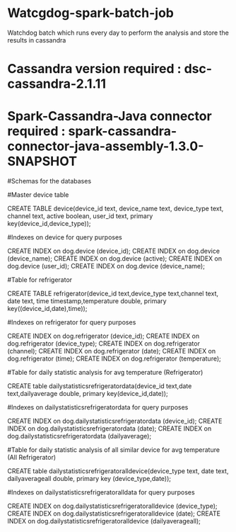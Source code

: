 # Watcgdog-spark-batch-job
Watchdog batch which runs every day to perform the analysis and store the results in cassandra
# Cassandra version required : dsc-cassandra-2.1.11
# Spark-Cassandra-Java connector required : spark-cassandra-connector-java-assembly-1.3.0-SNAPSHOT

#Schemas for the databases

#Master device table 


CREATE TABLE device(device_id text, device_name text, device_type text, channel text, active boolean, user_id text, primary key(device_id,device_type));

#Indexes on device for query purposes


CREATE INDEX on dog.device (device_id);
CREATE INDEX on dog.device (device_name);
CREATE INDEX on dog.device (active);
CREATE INDEX on dog.device (user_id);
CREATE INDEX on dog.device (device_name);

#Table for refrigerator


CREATE TABLE refrigerator(device_id text,device_type text,channel text, date text, time timestamp,temperature double, primary key((device_id,date),time));

#Indexes on refrigerator for query purposes


CREATE INDEX on dog.refrigerator (device_id);
CREATE INDEX on dog.refrigerator (device_type);
CREATE INDEX on dog.refrigerator (channel);
CREATE INDEX on dog.refrigerator (date);
CREATE INDEX on dog.refrigerator (time);
CREATE INDEX on dog.refrigerator (temperature);


#Table for daily statistic analysis for avg temperature (Refrigerator)


CREATE table dailystatisticsrefrigeratordata(device_id text,date text,dailyaverage double, primary key(device_id,date));

#Indexes on dailystatisticsrefrigeratordata for query purposes


CREATE INDEX on dog.dailystatisticsrefrigeratordata (device_id);
CREATE INDEX on dog.dailystatisticsrefrigeratordata (date);
CREATE INDEX on dog.dailystatisticsrefrigeratordata (dailyaverage);


#Table for daily statistic analysis of all similar device for avg temperature (All Refrigerator)


CREATE table dailystatisticsrefrigeratoralldevice(device_type text, date text, dailyaverageall double, primary key (device_type,date));

#Indexes on dailystatisticsrefrigeratoralldata for query purposes


CREATE INDEX on dog.dailystatisticsrefrigeratoralldevice (device_type);
CREATE INDEX on dog.dailystatisticsrefrigeratoralldevice (date);
CREATE INDEX on dog.dailystatisticsrefrigeratoralldevice (dailyaverageall);
